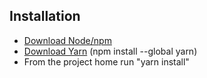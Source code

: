 ## Installation

- [Download Node/npm](https://nodejs.org/en/)
- [Download Yarn](https://yarnpkg.com/en/docs/install#alternatives-tab) (npm install --global yarn)
- From the project home run "yarn install"
